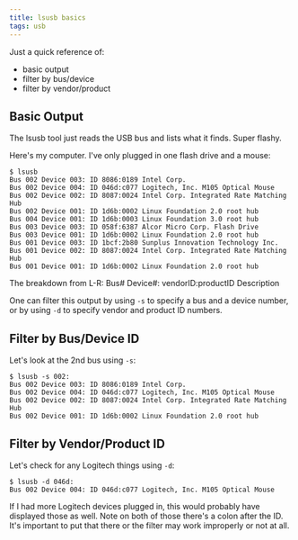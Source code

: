 ```yaml
---
title: lsusb basics
tags: usb
---
```


Just a quick reference of: 

* basic output
* filter by bus/device
* filter by vendor/product

## Basic Output
The lsusb tool just reads the USB bus and lists what it finds. Super flashy. 

Here's my computer. I've only plugged in one flash drive and a mouse: 
~~~
$ lsusb
Bus 002 Device 003: ID 8086:0189 Intel Corp. 
Bus 002 Device 004: ID 046d:c077 Logitech, Inc. M105 Optical Mouse
Bus 002 Device 002: ID 8087:0024 Intel Corp. Integrated Rate Matching Hub
Bus 002 Device 001: ID 1d6b:0002 Linux Foundation 2.0 root hub
Bus 004 Device 001: ID 1d6b:0003 Linux Foundation 3.0 root hub
Bus 003 Device 003: ID 058f:6387 Alcor Micro Corp. Flash Drive
Bus 003 Device 001: ID 1d6b:0002 Linux Foundation 2.0 root hub
Bus 001 Device 003: ID 1bcf:2b80 Sunplus Innovation Technology Inc. 
Bus 001 Device 002: ID 8087:0024 Intel Corp. Integrated Rate Matching Hub
Bus 001 Device 001: ID 1d6b:0002 Linux Foundation 2.0 root hub
~~~

The breakdown from L-R: 
Bus# Device#: vendorID:productID Description

One can filter this output by using `-s` to specify a bus and a device number, or by using `-d` to specify vendor and product ID numbers.

## Filter by Bus/Device ID

Let's look at the 2nd bus using `-s`: 

~~~
$ lsusb -s 002:
Bus 002 Device 003: ID 8086:0189 Intel Corp. 
Bus 002 Device 004: ID 046d:c077 Logitech, Inc. M105 Optical Mouse
Bus 002 Device 002: ID 8087:0024 Intel Corp. Integrated Rate Matching Hub
Bus 002 Device 001: ID 1d6b:0002 Linux Foundation 2.0 root hub
~~~

## Filter by Vendor/Product ID

Let's check for any Logitech things using `-d`: 

~~~
$ lsusb -d 046d:
Bus 002 Device 004: ID 046d:c077 Logitech, Inc. M105 Optical Mouse
~~~

If I had more Logitech devices plugged in, this would probably have displayed those as well. Note on both of those there's a colon after the ID. It's important to put that there or the filter may work improperly or not at all. 



